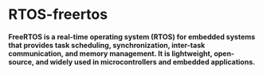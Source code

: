 # RTOS-freertos
#### FreeRTOS is a real-time operating system (RTOS) for embedded systems that provides task scheduling, synchronization, inter-task communication, and memory management. It is lightweight, open-source, and widely used in microcontrollers and embedded applications.

###
